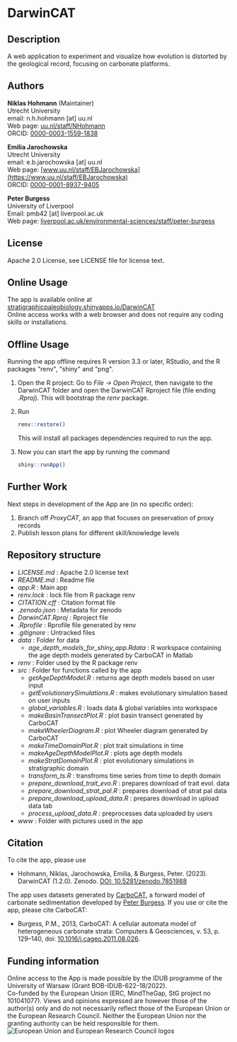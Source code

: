# DarwinCAT

## Description

A web application to experiment and visualize how evolution is distorted by the geological record, focusing on carbonate platforms.

## Authors

__Niklas Hohmann__ (Maintainer)  
Utrecht University  
email: n.h.hohmann [at] uu.nl  
Web page: [uu.nl/staff/NHohmann](https://www.uu.nl/staff/NHHohmann)  
ORCID: [0000-0003-1559-1838](https://orcid.org/0000-0003-1559-1838)

__Emilia Jarochowska__  
Utrecht University  
email: e.b.jarochowska [at] uu.nl  
Web page: [www.uu.nl/staff/EBJarochowska](https://www.uu.nl/staff/EBJarochowska)  
ORCID: [0000-0001-8937-9405](https://orcid.org/0000-0001-8937-9405)

__Peter Burgess__  
University of Liverpool  
Email: pmb42 [at] liverpool.ac.uk  
Web page: [liverpool.ac.uk/environmental-sciences/staff/peter-burgess](https://www.liverpool.ac.uk/environmental-sciences/staff/peter-burgess/)

## License

Apache 2.0 License, see LICENSE file for license text.

## Online Usage

The app is available online at [stratigraphicpaleobiology.shinyapps.io/DarwinCAT](https://stratigraphicpaleobiology.shinyapps.io/DarwinCAT/)  
Online access works with a web browser and does not require any coding skills or installations.

## Offline Usage

Running the app offline requires R version 3.3 or later, RStudio, and the R packages "renv", "shiny" and "png".

1. Open the R project: Go to _File -> Open Project_, then navigate to the DarwinCAT folder and open the DarwinCAT Rproject file (file ending _.Rproj_). This will bootstrap the _renv_ package.
2. Run

    ``` R
    renv::restore()
    ```

    This will install all packages dependencies required to run the app.
3. Now you can start the app by running the command

    ``` R
    shiny::runApp()
    ```

## Further Work

Next steps in development of the App are (in no specific order):

1. Branch off _ProxyCAT_, an app that focuses on preservation of proxy records
2. Publish lesson plans for different skill/knowledge levels

## Repository structure

- _LICENSE.md_ : Apache 2.0 license text
- _README.md_ : Readme file
- _app.R_ : Main app
- _renv.lock_ : lock file from R package renv
- _CITATION.cff_ : Citation format file
- _.zenodo.json_ : Metadata for zenodo
- _DarwinCAT.Rproj_ : Rproject file
- _.Rprofile_ : Rprofile file generated by renv
- _.gitignore_ : Untracked files
- _data_ : Folder for data
  - _age_depth_models_for_shiny_app.Rdata_ : R workspace containing the age depth models generated by CarboCAT in Matlab
- _renv_ : Folder used by the R package renv
- _src_ : Folder for functions called by the app
  - _getAgeDepthModel.R_ : returns age depth models based on user input
  - _getEvolutionarySimulations.R_ : makes evolutionary simulation based on user inputs
  - _global_variables.R_ : loads data & global variables into workspace
  - _makeBasinTransectPlot.R_ : plot basin transect generated by CarboCAT
  - _makeWheelerDiagram.R_ : plot Wheeler diagram generated by CarboCAT
  - _makeTimeDomainPlot.R_ : plot trait simulations in time
  - _makeAgeDepthModelPlot.R_ : plots age depth models
  - _makeStratDomainPlot.R_ : plot evolutionary simulations in stratigraphic domain
  - _transform_ts.R_ : transfroms time series from time to depth domain
  - _prepare_download_trait_evo.R_ : prepares download of trait evol. data
  - _prepare_download_strat_pal.R_ : prepares download of strat pal data
  - _prepare_download_upload_data.R_ : prepares download in upload data tab
  - _process_upload_data.R_ : preprocesses data uploaded by users
- _www_ : Folder with pictures used in the app

## Citation

To cite the app, please use

- Hohmann, Niklas, Jarochowska, Emilia, & Burgess, Peter. (2023). DarwinCAT (1.2.0). Zenodo. [DOI: 10.5281/zenodo.7851988](https://doi.org/10.5281/zenodo.7851988)

The app uses datasets generated by [CarboCAT](https://github.com/csdms-contrib/carbocat), a forward model of carbonate sedimentation developed by [Peter Burgess](https://www.liverpool.ac.uk/environmental-sciences/staff/peter-burgess/). If you use or cite the app, please cite CarboCAT:

- Burgess, P.M., 2013, CarboCAT: A cellular automata model of heterogeneous carbonate strata: Computers & Geosciences, v. 53, p. 129–140, doi: [10.1016/j.cageo.2011.08.026](https://www.sciencedirect.com/science/article/pii/S0098300411002949).

## Funding information

Online access to the App is made possible by the IDUB programme of the University of Warsaw (Grant BOB-IDUB-622-18/2022).  
Co-funded by the European Union (ERC, MindTheGap, StG project no 101041077). Views and opinions expressed are however those of the author(s) only and do not necessarily reflect those of the European Union or the European Research Council. Neither the European Union nor the granting authority can be held responsible for them.
![European Union and European Research Council logos](https://erc.europa.eu/sites/default/files/2023-06/LOGO_ERC-FLAG_FP.png)
